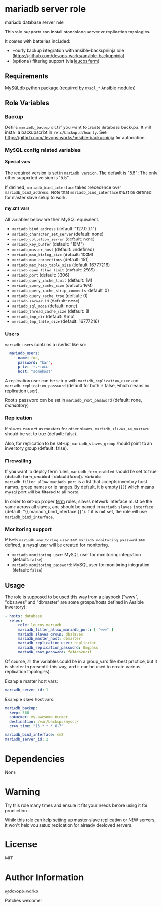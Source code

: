 # mariadb server role

mariadb database server role

This role supports can install standalone server or replication topologies.

It comes with batteries included:

- Hourly backup integration with ansible-backupninja role (https://github.com/devops-works/ansible-backupninja)
- (optional) filtering support (via [leucos.ferm](https://github.com/leucos/ansible-ferm))

## Requirements

MySQLdb python package (required by `mysql_*` Ansible modules)

## Role Variables

### Backup

Define `mariadb_backup` dict if you want to create database backups.
It will install a backupscript in `/etc/backup.d/hourly`. See https://github.com/devops-works/ansible-backupninja for automation.

### MySQL config related variables

#### Special vars

The required version is set in `mariadb_version`. The default is "5.6"; The only
other supported version is "5.5".

If defined, `mariadb_bind_interface` takes precedence over
`mariadb_bind_address`. Note that `mariadb_bind_interface` *must* be defined for
master slave setup to work.

#### my.cnf vars

All variables below are their MySQL equivalent.

- `mariadb_bind_address` (default: "127.0.0.1")
- `mariadb_character_set_server` (default: none)
- `mariadb_collation_server` (default: none)
- `mariadb_key_buffer` (default: "16M")
- `mariadb_master_host` (default: undefined)
- `mariadb_max_binlog_size` (default: 100M)
- `mariadb_max_connections` (default: 151)
- `mariadb_max_heap_table_size` (default: 16777216)
- `mariadb_open_files_limit` (default: 2565)
- `mariadb_port` (default: 3306)
- `mariadb_query_cache_limit` (default: 1M)
- `mariadb_query_cache_size` (default: 16M)
- `mariadb_query_cache_strip_comments` (default: 0)
- `mariadb_query_cache_type` (default: 0)
- `mariadb_server_id` (default: none)
- `mariadb_sql_mode` (default: none)
- `mariadb_thread_cache_size` (default: 8)
- `mariadb_tmp_dir` (default: /tmp)
- `mariadb_tmp_table_size` (default: 16777216)

### Users

`mariadb_users` contains a userlist like so:

```yaml
  mariadb_users:
    - name: foo,
      password: "bar",
      priv: "*.*:ALL"
      host: "somehost"
```

A replication user can be setup with `mariadb_replication_user` and
`mariadb_replication_password` (default for both is false, which means no
replication user).

Root's password can be set in `mariadb_root_password` (default: none,
*mandatory*)

### Replication

If slaves can act as masters for other slaves, `mariadb_slaves_as_masters`
should be set to true (default: false). 

Also, for replication to be set-up, `mariadb_slaves_group` should point to an
inventory group (default: false).

### Firewalling

If you want to deploy ferm rules, `mariadb_ferm_enabled` should be set to true
(default: ferm_enabled | default(false)). Variable
`mariadb_filter_allow_mariadb_port` is a list that accepts inventory host
names, group names or ip ranges. By default, it is empty (`[]`) which means mysql
port will be filtered to all hosts.

In order to set-up proper [ferm](https://galaxy.ansible.com/detail#/role/6120)
rules, slaves network interface must be the same across all slaves, and should
be named in `mariadb_slaves_interface` (default: "{{ mariadb_bind_interface
}}"). If it is not set, the role will use `mariadb_bind_interface`.

### Monitoring support

If both `mariadb_monitoring_user` and `mariadb_monitoring_password` are
defined, a mysql user will be created for monitoring.

- `mariadb_monitoring_user`: MySQL user for monitoring integration (default: `false`)
- `mariadb_monitoring_password`: MySQL user for monitoring integration (default: `false`)

Usage
-----

The role is supposed to be used this way from a playbook ("www", "dbslaves"
and "dbmaster" are some groups/hosts defined in Ansible inventory):

```yaml
- hosts: database
  roles:
    - role: leucos.mariadb
      mariadb_filter_allow_mariadb_port: [ "www" ]
      mariadb_slaves_group: dbslaves
      mariadb_master_host: dbmaster
      mariadb_replication_user: replicator
      mariadb_replication_password: 0mgpass
      mariadb_root_password: fafdda28e3f
```

Of course, all the variables could be in a group_vars file (best practice, but
it is shorter to present it this way, and it can be used to create various
replication topologies).

Example master host vars:

```yaml
mariadb_server_id: 1
```

Example slave host vars:

```yaml
mariadb_backup:
  keep: 360
  s3bucket: my-awesome-bucker
  destination: /var/backups/mysql/
  cron_time: "15 * * * 0-7"

mariadb_bind_interface: em2
mariadb_server_id: 2
```

# Dependencies

None

# Warning

Try this role many times and ensure it fits your needs before using it for
production...

While this role can help setting up master-slave replication or NEW servers,
it won't help you setup replication for already deployed servers.

# License

MIT

# Author Information

[@devops-works](https://github.com/devops-works)

Patches welcome!
